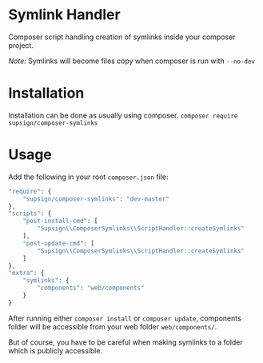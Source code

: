 # Symlink Handler

Composer script handling creation of symlinks inside your composer project.

*Note:* Symlinks will become files copy when composer is run with `--no-dev`

# Installation
Installation can be done as usually using composer.
`composer require supsign/composer-symlinks`

# Usage
Add the following in your root `composer.json` file:

```php
"require": {
    "supsign/composer-symlinks": "dev-master"
},
"scripts": {
    "post-install-cmd": [
        "Supsign\\ComposerSymlinks\\ScriptHandler::createSymlinks"
    ],
    "post-update-cmd": [
        "Supsign\\ComposerSymlinks\\ScriptHandler::createSymlinks"
    ]
},
"extra": {
    "symlinks": {
        "components": "web/components"
    }
}
```

After running either `composer install` or `composer update`, components folder will be accessible from your web folder `web/components/`.

But of course, you have to be careful when making symlinks to a folder which is publicly accessible.
